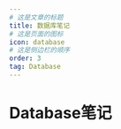 ```yaml
---
# 这是文章的标题
title: 数据库笔记
# 这是页面的图标
icon: database
# 这是侧边栏的顺序
order: 3
tag: Database
---
```

# Database笔记